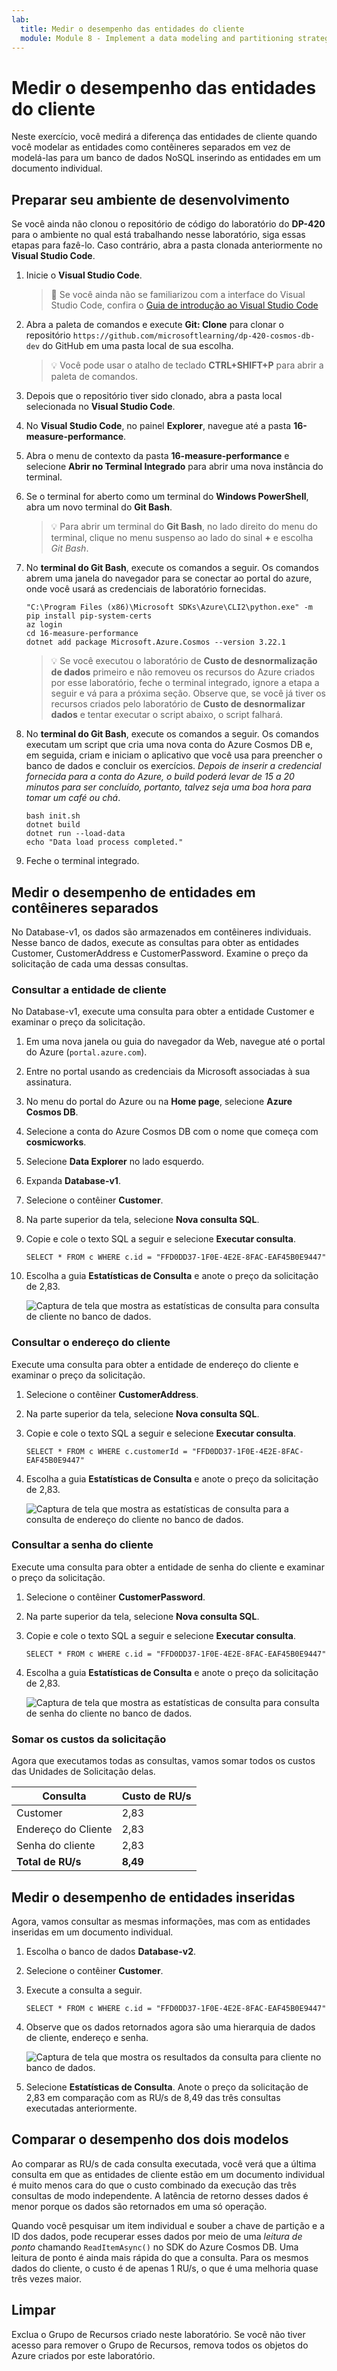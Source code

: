 ```yaml
---
lab:
  title: Medir o desempenho das entidades do cliente
  module: Module 8 - Implement a data modeling and partitioning strategy for Azure Cosmos DB for NoSQL
---
```


# Medir o desempenho das entidades do cliente

Neste exercício, você medirá a diferença das entidades de cliente quando você modelar as entidades como contêineres separados em vez de modelá-las para um banco de dados NoSQL inserindo as entidades em um documento individual.

## Preparar seu ambiente de desenvolvimento

Se você ainda não clonou o repositório de código do laboratório do **DP-420** para o ambiente no qual está trabalhando nesse laboratório, siga essas etapas para fazê-lo. Caso contrário, abra a pasta clonada anteriormente no **Visual Studio Code**.

1. Inicie o **Visual Studio Code**.

    > &#128221; Se você ainda não se familiarizou com a interface do Visual Studio Code, confira o [Guia de introdução ao Visual Studio Code][code.visualstudio.com/docs/getstarted]

1. Abra a paleta de comandos e execute **Git: Clone** para clonar o repositório ``https://github.com/microsoftlearning/dp-420-cosmos-db-dev`` do GitHub em uma pasta local de sua escolha.

    > &#128161; Você pode usar o atalho de teclado **CTRL+SHIFT+P** para abrir a paleta de comandos.

1. Depois que o repositório tiver sido clonado, abra a pasta local selecionada no **Visual Studio Code**.

1. No **Visual Studio Code**, no painel **Explorer**, navegue até a pasta **16-measure-performance**.

1. Abra o menu de contexto da pasta **16-measure-performance** e selecione **Abrir no Terminal Integrado** para abrir uma nova instância do terminal.

1. Se o terminal for aberto como um terminal do **Windows PowerShell**, abra um novo terminal do **Git Bash**.

    > &#128161; Para abrir um terminal do **Git Bash**, no lado direito do menu do terminal, clique no menu suspenso ao lado do sinal **+** e escolha *Git Bash*.

1. No **terminal do Git Bash**, execute os comandos a seguir. Os comandos abrem uma janela do navegador para se conectar ao portal do azure, onde você usará as credenciais de laboratório fornecidas.

    ```
    "C:\Program Files (x86)\Microsoft SDKs\Azure\CLI2\python.exe" -m pip install pip-system-certs
    az login
    cd 16-measure-performance
    dotnet add package Microsoft.Azure.Cosmos --version 3.22.1

    ```
    > &#128161; Se você executou o laboratório de **Custo de desnormalização de dados** primeiro e não removeu os recursos do Azure criados por esse laboratório, feche o terminal integrado, ignore a etapa a seguir e vá para a próxima seção. Observe que, se você já tiver os recursos criados pelo laboratório de **Custo de desnormalizar dados** e tentar executar o script abaixo, o script falhará.

1. No **terminal do Git Bash**, execute os comandos a seguir. Os comandos executam um script que cria uma nova conta do Azure Cosmos DB e, em seguida, criam e iniciam o aplicativo que você usa para preencher o banco de dados e concluir os exercícios. *Depois de inserir a credencial fornecida para a conta do Azure, o build poderá levar de 15 a 20 minutos para ser concluído, portanto, talvez seja uma boa hora para tomar um café ou chá*.

    ```
    bash init.sh
    dotnet build
    dotnet run --load-data
    echo "Data load process completed."

    ```
1. Feche o terminal integrado.

## Medir o desempenho de entidades em contêineres separados

No Database-v1, os dados são armazenados em contêineres individuais. Nesse banco de dados, execute as consultas para obter as entidades Customer, CustomerAddress e CustomerPassword. Examine o preço da solicitação de cada uma dessas consultas.

### Consultar a entidade de cliente

No Database-v1, execute uma consulta para obter a entidade Customer e examinar o preço da solicitação.

1. Em uma nova janela ou guia do navegador da Web, navegue até o portal do Azure (``portal.azure.com``).

1. Entre no portal usando as credenciais da Microsoft associadas à sua assinatura.

1. No menu do portal do Azure ou na **Home page**, selecione **Azure Cosmos DB**.
1. Selecione a conta do Azure Cosmos DB com o nome que começa com **cosmicworks**.
1. Selecione **Data Explorer** no lado esquerdo.
1. Expanda **Database-v1**.
1. Selecione o contêiner **Customer**.
1. Na parte superior da tela, selecione **Nova consulta SQL**.
1. Copie e cole o texto SQL a seguir e selecione **Executar consulta**.

    ```
    SELECT * FROM c WHERE c.id = "FFD0DD37-1F0E-4E2E-8FAC-EAF45B0E9447"
    ```

1. Escolha a guia **Estatísticas de Consulta** e anote o preço da solicitação de 2,83.

    ![Captura de tela que mostra as estatísticas de consulta para consulta de cliente no banco de dados.](media/17-customer-query-v1.png)

### Consultar o endereço do cliente

Execute uma consulta para obter a entidade de endereço do cliente e examinar o preço da solicitação.

1. Selecione o contêiner **CustomerAddress**.
1. Na parte superior da tela, selecione **Nova consulta SQL**.
1. Copie e cole o texto SQL a seguir e selecione **Executar consulta**.

    ```
    SELECT * FROM c WHERE c.customerId = "FFD0DD37-1F0E-4E2E-8FAC-EAF45B0E9447"
    ```

1. Escolha a guia **Estatísticas de Consulta** e anote o preço da solicitação de 2,83.

    ![Captura de tela que mostra as estatísticas de consulta para a consulta de endereço do cliente no banco de dados.](media/17-customer-address-query-v1.png)

### Consultar a senha do cliente

Execute uma consulta para obter a entidade de senha do cliente e examinar o preço da solicitação.

1. Selecione o contêiner **CustomerPassword**.
1. Na parte superior da tela, selecione **Nova consulta SQL**.
1. Copie e cole o texto SQL a seguir e selecione **Executar consulta**.

    ```
    SELECT * FROM c WHERE c.id = "FFD0DD37-1F0E-4E2E-8FAC-EAF45B0E9447"
    ```

1. Escolha a guia **Estatísticas de Consulta** e anote o preço da solicitação de 2,83.

    ![Captura de tela que mostra as estatísticas de consulta para consulta de senha do cliente no banco de dados.](media/17-customer-password-query-v1.png)

### Somar os custos da solicitação

Agora que executamos todas as consultas, vamos somar todos os custos das Unidades de Solicitação delas.

|**Consulta**|**Custo de RU/s**|
|---------|---------|
|Customer|2,83|
|Endereço do Cliente|2,83|
|Senha do cliente|2,83|
|**Total de RU/s**|**8,49**|

## Medir o desempenho de entidades inseridas

Agora, vamos consultar as mesmas informações, mas com as entidades inseridas em um documento individual.

1. Escolha o banco de dados **Database-v2**.
1. Selecione o contêiner **Customer**.
1. Execute a consulta a seguir. 

    ```
    SELECT * FROM c WHERE c.id = "FFD0DD37-1F0E-4E2E-8FAC-EAF45B0E9447"
    ```

1. Observe que os dados retornados agora são uma hierarquia de dados de cliente, endereço e senha.

    ![Captura de tela que mostra os resultados da consulta para cliente no banco de dados.](media/17-customer-query-v2.png)

1. Selecione **Estatísticas de Consulta**. Anote o preço da solicitação de 2,83 em comparação com as RU/s de 8,49 das três consultas executadas anteriormente.

## Comparar o desempenho dos dois modelos

Ao comparar as RU/s de cada consulta executada, você verá que a última consulta em que as entidades de cliente estão em um documento individual é muito menos cara do que o custo combinado da execução das três consultas de modo independente. A latência de retorno desses dados é menor porque os dados são retornados em uma só operação.

Quando você pesquisar um item individual e souber a chave de partição e a ID dos dados, pode recuperar esses dados por meio de uma *leitura de ponto* chamando `ReadItemAsync()` no SDK do Azure Cosmos DB. Uma leitura de ponto é ainda mais rápida do que a consulta. Para os mesmos dados do cliente, o custo é de apenas 1 RU/s, o que é uma melhoria quase três vezes maior.

## Limpar

Exclua o Grupo de Recursos criado neste laboratório.  Se você não tiver acesso para remover o Grupo de Recursos, remova todos os objetos do Azure criados por este laboratório.

[code.visualstudio.com/docs/getstarted]: https://code.visualstudio.com/docs/getstarted/tips-and-tricks
